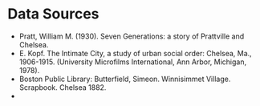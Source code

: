 # Data Sources

- Pratt, William M. (1930). Seven Generations: a story of Prattville and Chelsea.
- E. Kopf. The Intimate City, a study of urban social order: Chelsea, Ma., 1906-1915. (University Microfilms International, Ann Arbor, Michigan, 1978).
- Boston Public Library: Butterfield, Simeon. Winnisimmet Village. Scrapbook. Chelsea 1882.
- 
